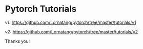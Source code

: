 # Pytorch Tutorials

*v1:*
  https://github.com/Lornatang/pytorch/tree/master/tutorials/v1
  
*v2:*
  https://github.com/Lornatang/pytorch/tree/master/tutorials/v2
  
Thanks you!
